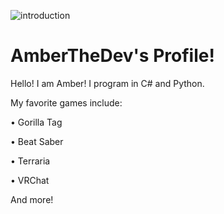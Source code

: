 ![introduction](https://i.imgur.com/qbs9aaZ.jpeg)
# AmberTheDev's Profile!
Hello! I am Amber! I program in C# and Python.

My favorite games include:

• Gorilla Tag

• Beat Saber

• Terraria

• VRChat

And more!

